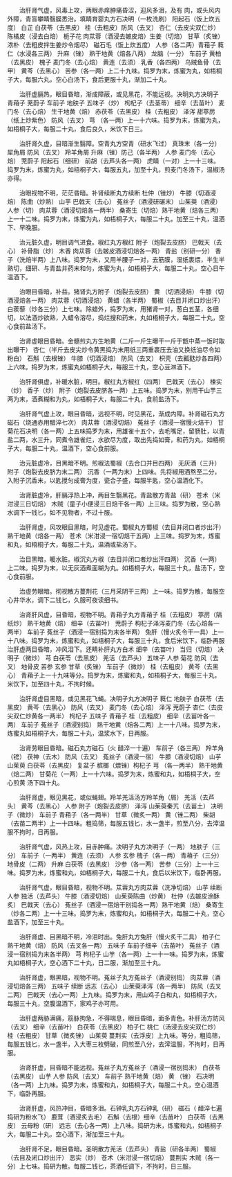 <!-- { "loadSidebar": true } -->
　　治肝肾气虚，风毒上攻，两眼赤痒肿痛昏涩，迎风多泪，及有 肉，或头风内外障，青盲攀睛翳膜悉治。填睛育婴丸方石决明（一枚洗刷） 阳起石（饭上炊五度） 白芷 白茯苓（去黑皮） 桂（去粗皮）防风（去叉） 杏仁（去皮尖双仁炒） 陈橘皮（浸去白焙） 栀子花 肉苁蓉（酒浸去皴皮焙）生姜（切焙） 甘草（炙锉） 浓朴（去粗皮拌生姜炒令烟尽） 磁石毛（饭上炊五度） 人参（各二两）青葙子 蕤仁（水浸各三两） 升麻（锉） 熟干地黄（焙各八两） 龙脑（一分） 车前子 黄柏（去黑皮） 槐子 麦门冬（去心焙） 黄连（去须） 乳香（各四两） 乌贼鱼骨（去甲） 黄芩（去黑心） 苦参（各一两）上二十九味。捣罗为末，炼蜜为丸，如梧桐子大，每服六丸，空心白汤下，食后更服十丸，渐加二十丸。

　　治肝虚膈热，眼目昏暗，渐成障蔽，或见黑花，不能远视。决明丸方决明子 青葙子 茺蔚子 车前子 地肤子 五味子（炒） 枸杞子（去茎蒂） 细辛（去苗叶） 麦门冬（去心焙） 生干地黄（焙） 赤茯苓（去黑皮） 桂（去粗皮） 泽泻 甜葶苈（纸上炒紫色） 防风（去叉） 芎 （各一两）上一十六味。捣罗为末，炼蜜为丸，如梧桐子大，每服二十丸，食后良久，米饮下日三。

　　治肝肾久虚，目暗渐生翳障。空青丸方空青（研水飞过） 真珠末（各一分） 犀角屑 防风（去叉） 羚羊角屑 升麻（锉）防己（各半两） 人参 麦门冬（去心焙） 茺蔚子 阳起石（细研） 前胡（去芦头各一两） 虎睛（一对）上一十三味。捣罗为末，炼蜜为丸，如梧桐子大，每服五丸，加至十丸，煎麦门冬汤下，温椒汤亦得。

　　治眼视物不明，茫茫昏暗。补肾续断丸方续断 杜仲（锉炒） 牛膝（切酒浸焙） 陈曲（炒熟） 山芋 巴戟天（去心） 菟丝子（酒浸研碾末） 山茱萸（酒浸） 人参（切） 肉苁蓉（酒浸切焙各一两半） 桑寄生（切焙）熟干地黄（焙各三两）上一十二味。捣罗为末，炼蜜为丸，如梧桐子大，每服二十丸，加至三十丸，温酒下、早晚服。

　　治元脏久虚，明目调气进食。椒红丸方椒红 附子（炮裂去皮脐） 巴戟天（去心） 补骨脂（炒） 木香 肉苁蓉（去皴皮酒浸切焙各一两） 青盐（别研一分） 香子（洗焙半两）上八味。捣罗为末，又用羊腰子一对，去筋膜，湿纸裹煨，半生半熟切，细研、与青盐并药末和匀，炼蜜为丸，如梧桐子大，每服二十丸，空心日午温酒下。

　　治眼目昏暗，补益。猪肾丸方附子（炮裂去皮脐） 黄 （切酒浸焙） 牛膝（切酒浸焙各一两） 肉苁蓉（切酒浸焙） 黄蜡（各半两） 蜀椒（去目并闭口炒出汗） 白蒺藜（炒各三分）上七味。除蜡外，捣罗为末，用猪肾一对，葱白五茎，各细切，以法酒炒欲熟，入蜡令溶尽，捣烂搜和药末，丸如梧桐子大，每服二十丸，空心食前盐汤下。

　　治肾虚眼目昏暗。金髓煎丸方生地黄（二斤一斤生曝干一斤于甑中蒸一饭时取出曝干） 杏仁（半斤去皮尖炒令黄黑捣为末用纸三两重裹压去油又换纸油尽令如粉白） 石斛（去根锉） 牛膝（切酒浸焙） 防风（去叉） 枳壳（去瓤麸炒各四两）上六味。捣罗为末，炼蜜丸如梧桐子大，每服三十丸，空心豆淋酒下。

　　治肝肾俱虚，补暖水脏，明目。椒红丸方椒红（四两） 巴戟天（去心） 楝实（炒） 香子（炒） 附子（炮裂去皮脐各一两）上五味。捣罗为末，别用干山芋三两为末，酒煮糊和为丸，如梧桐子大，每服二十丸，食前盐汤下。

　　治肝肾气虚上攻，眼目昏暗，远视不明，时见黑花，渐成内障。补肾磁石丸方磁石（烧通赤用醋淬七次） 肉苁蓉（酒浸切焙） 菟丝子（酒浸一宿慢火焙干） 甘菊花石决明（各一两）上五味捣罗为末，用雄雀十五个，去毛嘴足，留肠肚，以青盐二两，水三升，同煮令雄雀烂，水欲尽为度，取出先捣如膏，和药为丸，如梧桐子大，每服二十丸，温酒下，空心食前服。

　　治元脏虚冷，目黑暗不明。煎椒法蜀椒（去合口并目四两） 无灰酒（三升） 附子（炮裂去皮脐为末二两） 沉香（一两为末）上四味。先将椒用酒熬至二分，入附子沉香末，以匙搅匀成膏为度，瓷合子盛，每服半匙，空心温酒化下。

　　治肾脏虚冷，肝膈浮热上冲，两目生翳黑花。青盐散方青盐（研） 苍术（米泔浸三日切焙） 木贼（童子小便浸三日焙干各一两）上三味。捣罗为散，空心熟水调下一钱匕，如不见物者，不过十服。

　　治肝肾虚，风攻眼目黑暗，时见虚花。蜀椒丸方蜀椒（去目并闭口者炒出汗） 熟干地黄（焙各一两） 苍术（米泔浸一宿切焙干五两）上三味。捣罗为末，炼蜜和丸，如梧桐子大，每服二十丸，温酒或盐汤下。

　　治目黑暗，暖水脏。椒沉丸方椒（去目并闭口者炒出汗四两） 沉香（一两）上二味。捣罗为末，以无灰酒煮面糊为丸。如梧桐子大，每服三十丸，盐汤下，空心食前服。

　　治虚劳眼暗。彻视散方蔓荆花（三月采阴干三两）上一味。捣罗为散，每服空心井华水，调下二钱匕，久服可夜读细书。

　　治肾肝风虚，目昏暗，视物不明。青葙子丸方青葙子 桂（去粗皮） 葶苈（隔纸炒） 熟干地黄（焙） 细辛（去苗叶） 茺蔚子 枸杞子泽泻麦门冬（去心焙各一两半） 车前子 菟丝子（酒浸一宿别捣为末各半两） 兔肝（慢火炙令干一具）上一十八味。捣罗为末，炼蜜和丸，如梧桐子大，每服三十丸，食后米饮下，临卧再服治肝虚两目昏暗，冲风泪下。还睛补肝丸方白术 细辛（去苗叶） 当归（切焙） 决明子（微炒） 芎 白茯苓（去黑皮） 羌活（去芦头） 五味子 人参 菊花 防风（去叉） 地骨皮 苦参 玄参 甘草（炙锉） 车前子（微炒） 桂（去粗皮） 黄芩（去黑心） 青葙子上一十九味等分。捣罗为末，炼蜜和丸，如梧桐子大，每服三十丸，米饮下，加至四十丸，不拘时候。

　　治肝肾虚目黑暗，或见黑花飞蝇。决明子丸方决明子 蕤仁 地肤子 白茯苓（去黑皮） 黄芩（去黑心） 防风（去叉） 麦门冬（去心焙） 泽泻 茺蔚子 杏仁（去皮尖双仁炒黄各一两半） 枸杞子 五味子 青葙子 桂（去粗皮） 细辛（去苗叶各一两） 车前子 菟丝子（酒浸别捣） 熟干地黄（焙各二两）上一十八味。捣罗为末，炼蜜丸如梧桐子大，每服二十丸，温浆水下，日再服。

　　治肾劳眼目昏暗。磁石丸方磁石（火 醋淬一十遍） 车前子（各三两） 羚羊角（镑） 茯神（去木） 防风（去叉） 菟丝子（酒浸一宿） 牛膝（酒浸切焙） 山芋 山茱萸 白茯苓（去黑皮） 复盆子 槟榔（煨锉）枸杞子 芎 （各一两半） 熟干地黄（焙二两） 甘菊花（一两）上一十六味。捣罗为末，炼蜜和丸，如梧桐子大，空心煎黄 汤下四十丸。

　　治肝肾虚，眼见黑花，或似蝇翅。羚羊羌活汤方羚羊角（屑） 羌活（去芦头） 黄芩（去黑心） 人参 附子（炮裂去皮脐） 泽泻 山茱萸秦艽（去苗土） 决明子（微炒） 车前子 青葙子（各一两半） 甘草（微炙一两） 黄（锉二两） 柴胡（去苗二两半）上一十四味。粗捣筛，每服五钱匕，水一盏半，煎至八分，去滓温服不拘时，日再服。

　　治肝肾气虚，风热上攻，目赤肿痛。决明子丸方决明子（一两） 地肤子（三分） 车前子（一两半） 黄连（去须） 人参 玄参 槐子（各一两） 青葙子（三分） 地骨皮（二两） 升麻 白茯苓（去黑皮） 沙参（各一两） 苦参（三分）上一十三味。捣罗为末，炼蜜和丸，如梧桐子大，每服二十丸，食后以米饮下，临卧再服。

　　治肝肾气虚，眼目昏暗，视物不明。苁蓉丸方肉苁蓉（洗净切焙） 山芋 续断 人参 独活（去芦头） 牛膝（酒浸切焙） 山茱萸陈曲（炒黄） 杜仲（去皴皮涂酥炙） 巴戟天（去心） 菟丝子（酒浸一宿焙干别捣各一两）熟干地黄（焙） 桑寄生（炒各二两）上一十三味。捣罗为末，炼蜜和丸，如梧桐子大，每服二十丸，空心盐酒下，加至三十丸。

　　治肝肾虚、目黑暗不明，冷泪时出。兔肝丸方兔肝（慢火炙干二具） 柏子仁 熟干地黄（焙） 防风（去叉各一两） 五味子 车前子细辛（去苗叶） 菟丝子（酒浸一宿别捣为末各半两） 芎 枸杞子 山芋（各一两）上一十一味。捣罗为末，炼蜜丸如梧桐子大，空心酒下二十丸，日二服，渐加至三十丸。

　　治肝肾虚，眼黑暗，视物不明。菟丝子丸方菟丝子（酒浸别捣） 肉苁蓉（酒浸切焙各三两） 五味子 续断 远志（去心） 山茱萸泽泻（各一两半） 防风（去叉二两） 巴戟天（去心一两）上九味。捣罗为末，用山鸡子白和丸，如梧桐子大，每服三十丸，空腹温酒下，家鸡子亦可用。

　　治肝虚两胁满痛，筋脉拘急，不得喘息，眼目昏暗，面多青色。补肝汤方防风（去叉） 细辛（去苗叶） 白茯苓（去黑皮） 柏子仁 桃仁（汤浸去皮尖双仁炒） 桂（去粗皮） 甘草（微炙锉） 山茱萸 蔓荆实（去浮皮）上九味。等分，粗捣筛，每服五钱匕，水一盏半，入大枣三枚劈破，同煎至八分，去滓温服，不拘时，日再服。

　　治肾肝虚，目昏暗不能远视。菟丝子丸方菟丝子（酒浸一宿别捣末） 白茯苓（去黑皮） 山芋 人参 防风（去叉） 车前子 熟干地黄（焙） 黄 （锉） 石决明（各一两）上九味。捣罗为末，炼蜜和丸，如梧桐子大，每服二十丸，空心温酒下，临卧再服。

　　治肾肝虚，风热冲目，昏暗多泪。石钟乳丸方石钟乳（研） 磁石（ 醋淬七遍捣研为粉水飞） 鹿茸（酒浸炙去毛） 石斛（去根）细辛（去苗叶） 白茯苓（去黑皮） 云母粉（研） 远志（去心各一两）上八味。捣研为末，炼蜜和丸，如梧桐子大，每服二十丸，空心酒下，渐加至三十丸。

　　治肝肾不足，眼目昏暗。圣明散方羌活（去芦头） 青盐（研各半两） 蜀椒（去目及闭口炒出汗） 恶实（炒） 苍术（米泔浸一宿切焙） 蔓荆实 木贼（各一分）上七味。捣研为散。每服二钱匕，茶酒任调下，不拘时，日三服。

